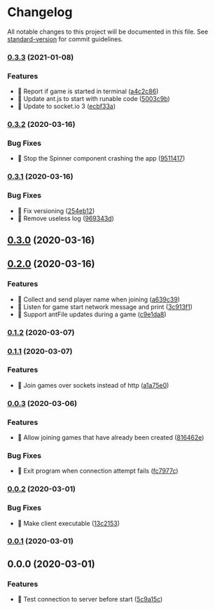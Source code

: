 # Changelog

All notable changes to this project will be documented in this file. See [standard-version](https://github.com/conventional-changelog/standard-version) for commit guidelines.

### [0.3.3](https://github.com/jonpepler/ant-party-client/compare/v0.3.2...v0.3.3) (2021-01-08)


### Features

* 🎸 Report if game is started in terminal ([a4c2c86](https://github.com/jonpepler/ant-party-client/commit/a4c2c86cd3a2ff627d48bbb1cccfc7637a681ea1))
* 🎸 Update ant.js to start with runable code ([5003c9b](https://github.com/jonpepler/ant-party-client/commit/5003c9ba3fac15428c0f4bd35f438b7aad1750f6))
* 🎸 Update to socket.io 3 ([ecbf33a](https://github.com/jonpepler/ant-party-client/commit/ecbf33a999a7963179258b0b6eaa63f034ca5b7c))

### [0.3.2](https://github.com/jonpepler/ant-party-client/compare/v0.3.1...v0.3.2) (2020-03-16)


### Bug Fixes

* 🐛 Stop the Spinner component crashing the app ([9511417](https://github.com/jonpepler/ant-party-client/commit/95114178df8bef87986286921d80ce0864faf9d8))

### [0.3.1](https://github.com/jonpepler/ant-party-client/compare/v0.3.0...v0.3.1) (2020-03-16)


### Bug Fixes

* 🐛 Fix versioning ([254eb12](https://github.com/jonpepler/ant-party-client/commit/254eb12f744c7434383f2546781a17fb8872f92a))
* 🐛 Remove useless log ([969343d](https://github.com/jonpepler/ant-party-client/commit/969343d88ea5cefda4d5f448cf97f8cd6f3067d8))

## [0.3.0](https://github.com/jonpepler/ant-party-client/compare/v0.2.0...v0.3.0) (2020-03-16)

## [0.2.0](https://github.com/jonpepler/ant-party-client/compare/v0.1.2...v0.2.0) (2020-03-16)


### Features

* 🎸 Collect and send player name when joining ([a639c39](https://github.com/jonpepler/ant-party-client/commit/a639c398d4972603bd070a1c096b2187ac671d67))
* 🎸 Listen for game start network message and print ([3c913f1](https://github.com/jonpepler/ant-party-client/commit/3c913f1f32736f1cefeb4e661d0bd0fcdb4bb8e0))
* 🎸 Support antFile updates during a game ([c9e1da8](https://github.com/jonpepler/ant-party-client/commit/c9e1da82c900ab0beae740bfcf3d8ace5c46e265))

### [0.1.2](https://github.com/jonpepler/ant-party-client/compare/v0.1.1...v0.1.2) (2020-03-07)

### [0.1.1](https://github.com/jonpepler/ant-party-client/compare/v0.0.3...v0.1.1) (2020-03-07)


### Features

* 🎸 Join games over sockets instead of http ([a1a75e0](https://github.com/jonpepler/ant-party-client/commit/a1a75e0e5396770c8a855336025974c9e6473c87))

### [0.0.3](https://github.com/jonpepler/ant-party-client/compare/v0.0.2...v0.0.3) (2020-03-06)


### Features

* 🎸 Allow joining games that have already been created ([816462e](https://github.com/jonpepler/ant-party-client/commit/816462e7f614c759f34e6fc1379c5b4616248ddd))


### Bug Fixes

* 🐛 Exit program when connection attempt fails ([fc7977c](https://github.com/jonpepler/ant-party-client/commit/fc7977c68d1297fb24218eee2a692ec7264a6f2b))

### [0.0.2](https://github.com/jonpepler/ant-party-client/compare/v0.0.1...v0.0.2) (2020-03-01)


### Bug Fixes

* 🐛 Make client executable ([13c2153](https://github.com/jonpepler/ant-party-client/commit/13c2153cfaf6261e26e11e8a8427de5a7a3e1805))

### [0.0.1](https://github.com/jonpepler/ant-party-client/compare/v0.0.0...v0.0.1) (2020-03-01)

## 0.0.0 (2020-03-01)


### Features

* 🎸 Test connection to server before start ([5c9a15c](https://github.com/jonpepler/ant-party-client/commit/5c9a15cb137a314e3b8f43bcc59eac5d0abf3019))
